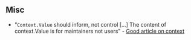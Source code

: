 ## Misc 


- "`Context.Value` should inform, not control [...] The content of context.Value is for maintainers not users" - [Good article on context](https://medium.com/@cep21/how-to-correctly-use-context-context-in-go-1-7-8f2c0fafdf39) 